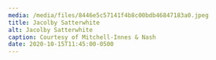 ```yaml
---
media: /media/files/8446e5c57141f4b8c00bdb46847183a0.jpeg
title: Jacolby Satterwhite
alt: Jacolby Satterwhite
caption: Courtesy of Mitchell-Innes & Nash
date: 2020-10-15T11:45:00-0500
---
```

